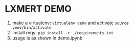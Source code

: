 # LXMERT DEMO

1. make a virtualenv: `virtualenv venv` and activate `source venv/bin/activate`
2. install reqs: `pip install -r ./requirements.txt`
3. usage is as shown in demo.ipynb

